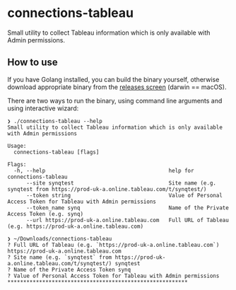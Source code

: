 # connections-tableau
Small utility to collect Tableau information which is only available with Admin permissions.


## How to use

If you have Golang installed, you can build the binary yourself, otherwise download appropriate binary from the [releases screen](https://github.com/getsynq/connections-tableau/releases) (darwin == macOS).

There are two ways to run the binary, using command line arguments and using interactive wizard:

```
❯ ./connections-tableau --help
Small utility to collect Tableau information which is only available with Admin permissions

Usage:
  connections-tableau [flags]

Flags:
  -h, --help                                       help for connections-tableau
      --site synqtest                              Site name (e.g. synqtest from https://prod-uk-a.online.tableau.com/t/synqtest/)
      --token string                               Value of Personal Access Token for Tableau with Admin permissions
      --token_name synq                            Name of the Private Access Token (e.g. synq)
      --url https://prod-uk-a.online.tableau.com   Full URL of Tableau (e.g. https://prod-uk-a.online.tableau.com)
```

```
❯ ~/Downloads/connections-tableau
? Full URL of Tableau (e.g. `https://prod-uk-a.online.tableau.com`) https://prod-uk-a.online.tableau.com
? Site name (e.g. `synqtest` from https://prod-uk-a.online.tableau.com/t/synqtest/) synqtest
? Name of the Private Access Token synq
? Value of Personal Access Token for Tableau with Admin permissions *********************************************************
```
